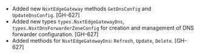 * Added new `NsxtEdgeGateway` methods `GetDnsConfig` and `UpdateDnsConfig`. [GH-627]
* Added new types `types.NsxtEdgeGatewayDns`, `types.NsxtDnsForwarderZoneConfig`
  for creation and management of DNS forwarder configuration. [GH-627]
* Added methods for `NsxtEdgeGatewayDns`: `Refresh`, `Update`, `Delete`. [GH-627]
